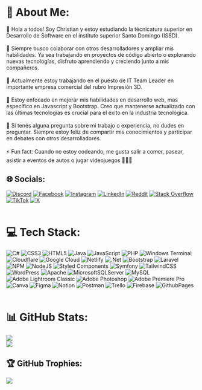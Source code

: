 # 💫 About Me:
🔭 Hola a todos! Soy Christian y estoy estudiando la técnicatura superior en Desarrollo de Software en el instituto superior Santo Domingo (ISSD).<br><br>👯 Siempre busco colaborar con otros desarrolladores y ampliar mis habilidades. Ya sea trabajando en proyectos de código abierto o explorando nuevas tecnologías, disfruto aprendiendo y creciendo junto a mis compañeros.<br><br>🤝 Actualmente estoy trabajando en el puesto de IT Team Leader en importante empresa comercial del rubro Impresión 3D.<br><br>🌱 Estoy enfocado en mejorar mis habilidades en desarrollo web, mas específico en Javascript y Bootstrap. Creo que mantenerse actualizado con las últimas tecnologías es crucial para el éxito en la industria tecnológica.<br><br>💬 Si tenés alguna pregunta sobre mi trabajo o experiencia, no dudes en preguntar. Siempre estoy feliz de compartir mis conocimientos y participar en debates con otros desarrolladores.<br><br>⚡ Fun fact: Cuando no estoy codeando, me gusta salir a comer, pasear, asistir a eventos de autos o jugar videojuegos 👾🚗🏁


## 🌐 Socials:
[![Discord](https://img.shields.io/badge/Discord-%237289DA.svg?logo=discord&logoColor=white)](https://discord.gg/951723723604508782) [![Facebook](https://img.shields.io/badge/Facebook-%231877F2.svg?logo=Facebook&logoColor=white)](https://facebook.com/ChrisRomeroOk) [![Instagram](https://img.shields.io/badge/Instagram-%23E4405F.svg?logo=Instagram&logoColor=white)](https://instagram.com/chrisromero.png) [![LinkedIn](https://img.shields.io/badge/LinkedIn-%230077B5.svg?logo=linkedin&logoColor=white)](https://linkedin.com/in/chrisromerook) [![Reddit](https://img.shields.io/badge/Reddit-%23FF4500.svg?logo=Reddit&logoColor=white)](https://reddit.com/user/chrisromerook) [![Stack Overflow](https://img.shields.io/badge/-Stackoverflow-FE7A16?logo=stack-overflow&logoColor=white)](https://stackoverflow.com/users/353140) [![TikTok](https://img.shields.io/badge/TikTok-%23000000.svg?logo=TikTok&logoColor=white)](https://tiktok.com/@chrisromero.ok) [![X](https://img.shields.io/badge/X-black.svg?logo=X&logoColor=white)](https://x.com/ChrisRomeroOk) <br><br>

# 💻 Tech Stack:
![C#](https://img.shields.io/badge/c%23-%23239120.svg?style=for-the-badge&logo=csharp&logoColor=white) ![CSS3](https://img.shields.io/badge/css3-%231572B6.svg?style=for-the-badge&logo=css3&logoColor=white) ![HTML5](https://img.shields.io/badge/html5-%23E34F26.svg?style=for-the-badge&logo=html5&logoColor=white) ![Java](https://img.shields.io/badge/java-%23ED8B00.svg?style=for-the-badge&logo=openjdk&logoColor=white) ![JavaScript](https://img.shields.io/badge/javascript-%23323330.svg?style=for-the-badge&logo=javascript&logoColor=%23F7DF1E) ![PHP](https://img.shields.io/badge/php-%23777BB4.svg?style=for-the-badge&logo=php&logoColor=white) ![Windows Terminal](https://img.shields.io/badge/Windows%20Terminal-%234D4D4D.svg?style=for-the-badge&logo=windows-terminal&logoColor=white) ![Cloudflare](https://img.shields.io/badge/Cloudflare-F38020?style=for-the-badge&logo=Cloudflare&logoColor=white) ![Google Cloud](https://img.shields.io/badge/GoogleCloud-%234285F4.svg?style=for-the-badge&logo=google-cloud&logoColor=white) ![Netlify](https://img.shields.io/badge/netlify-%23000000.svg?style=for-the-badge&logo=netlify&logoColor=#00C7B7) ![.Net](https://img.shields.io/badge/.NET-5C2D91?style=for-the-badge&logo=.net&logoColor=white) ![Bootstrap](https://img.shields.io/badge/bootstrap-%238511FA.svg?style=for-the-badge&logo=bootstrap&logoColor=white) ![Laravel](https://img.shields.io/badge/laravel-%23FF2D20.svg?style=for-the-badge&logo=laravel&logoColor=white) ![NPM](https://img.shields.io/badge/NPM-%23CB3837.svg?style=for-the-badge&logo=npm&logoColor=white) ![NodeJS](https://img.shields.io/badge/node.js-6DA55F?style=for-the-badge&logo=node.js&logoColor=white) ![Styled Components](https://img.shields.io/badge/styled--components-DB7093?style=for-the-badge&logo=styled-components&logoColor=white) ![Symfony](https://img.shields.io/badge/symfony-%23000000.svg?style=for-the-badge&logo=symfony&logoColor=white) ![TailwindCSS](https://img.shields.io/badge/tailwindcss-%2338B2AC.svg?style=for-the-badge&logo=tailwind-css&logoColor=white) ![WordPress](https://img.shields.io/badge/WordPress-%23117AC9.svg?style=for-the-badge&logo=WordPress&logoColor=white) ![Apache](https://img.shields.io/badge/apache-%23D42029.svg?style=for-the-badge&logo=apache&logoColor=white) ![MicrosoftSQLServer](https://img.shields.io/badge/Microsoft%20SQL%20Server-CC2927?style=for-the-badge&logo=microsoft%20sql%20server&logoColor=white) ![MySQL](https://img.shields.io/badge/mysql-%2300000f.svg?style=for-the-badge&logo=mysql&logoColor=white) ![Adobe Lightroom Classic](https://img.shields.io/badge/Adobe%20Lightroom%20Classic-31A8FF.svg?style=for-the-badge&logo=Adobe%20Lightroom%20Classic&logoColor=white) ![Adobe Photoshop](https://img.shields.io/badge/adobe%20photoshop-%2331A8FF.svg?style=for-the-badge&logo=adobe%20photoshop&logoColor=white) ![Adobe Premiere Pro](https://img.shields.io/badge/Adobe%20Premiere%20Pro-9999FF.svg?style=for-the-badge&logo=Adobe%20Premiere%20Pro&logoColor=white) ![Canva](https://img.shields.io/badge/Canva-%2300C4CC.svg?style=for-the-badge&logo=Canva&logoColor=white) ![Figma](https://img.shields.io/badge/figma-%23F24E1E.svg?style=for-the-badge&logo=figma&logoColor=white) ![Notion](https://img.shields.io/badge/Notion-%23000000.svg?style=for-the-badge&logo=notion&logoColor=white) ![Postman](https://img.shields.io/badge/Postman-FF6C37?style=for-the-badge&logo=postman&logoColor=white) ![Trello](https://img.shields.io/badge/Trello-%23026AA7.svg?style=for-the-badge&logo=Trello&logoColor=white) ![Firebase](https://img.shields.io/badge/firebase-%23039BE5.svg?style=for-the-badge&logo=firebase) ![GithubPages](https://img.shields.io/badge/github%20pages-121013?style=for-the-badge&logo=github&logoColor=white) <br><br>

# 📊 GitHub Stats:
![](https://github-readme-streak-stats.herokuapp.com/?user=chrisromerook&theme=dark&hide_border=false)<br/>
![](https://github-readme-stats.vercel.app/api/top-langs/?username=chrisromerook&theme=dark&hide_border=false&include_all_commits=true&count_private=true&layout=compact)

## 🏆 GitHub Trophies:
![](https://github-profile-trophy.vercel.app/?username=chrisromerook&theme=dracula&no-frame=false&no-bg=true&margin-w=4)
